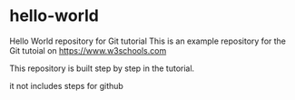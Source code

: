 # hello-world
Hello World repository for Git tutorial
This is an example repository for the Git tutoial on https://www.w3schools.com

This repository is built step by step in the tutorial.

it not includes steps for github
